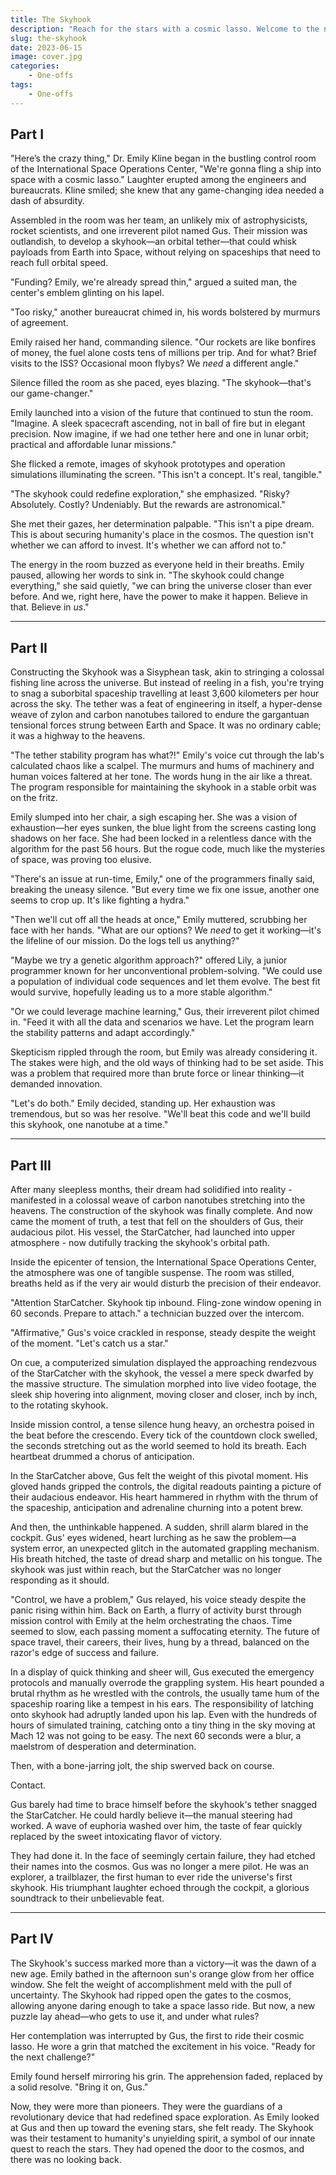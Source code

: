 ```yaml
---
title: The Skyhook
description: "Reach for the stars with a cosmic lasso. Welcome to the new era of space travel: daring pilots, ingenious scientists, and one audacious plan to change our future among the stars. Will you catch a ride on The Skyhook?"
slug: the-skyhook
date: 2023-06-15
image: cover.jpg
categories:
    - One-offs
tags:
    - One-offs
---
```


## Part I

"Here’s the crazy thing," Dr. Emily Kline began in the bustling control room of the International Space Operations Center, "We're gonna fling a ship into space with a cosmic lasso." Laughter erupted among the engineers and bureaucrats. Kline smiled; she knew that any game-changing idea needed a dash of absurdity.

Assembled in the room was her team, an unlikely mix of astrophysicists, rocket scientists, and one irreverent pilot named Gus. Their mission was outlandish, to develop a skyhook—an orbital tether—that could whisk payloads from Earth into Space, without relying on spaceships that need to reach full orbital speed.

"Funding? Emily, we're already spread thin," argued a suited man, the center's emblem glinting on his lapel.

"Too risky," another bureaucrat chimed in, his words bolstered by murmurs of agreement.

Emily raised her hand, commanding silence. "Our rockets are like bonfires of money, the fuel alone costs tens of millions per trip. And for what? Brief visits to the ISS? Occasional moon flybys? We *need* a different angle."

Silence filled the room as she paced, eyes blazing. "The skyhook—that's our game-changer."

Emily launched into a vision of the future that continued to stun the room. "Imagine. A sleek spacecraft ascending, not in ball of fire but in elegant precision. Now imagine, if we had one tether here and one in lunar orbit; practical and affordable lunar missions."

She flicked a remote, images of skyhook prototypes and operation simulations illuminating the screen. "This isn't a concept. It's real, tangible."

"The skyhook could redefine exploration," she emphasized. "Risky? Absolutely. Costly? Undeniably. But the rewards are astronomical."

She met their gazes, her determination palpable. "This isn't a pipe dream. This is about securing humanity's place in the cosmos. The question isn't whether we can afford to invest. It's whether we can afford not to."

The energy in the room buzzed as everyone held in their breaths. Emily paused, allowing her words to sink in. "The skyhook could change everything," she said quietly, "we can bring the universe closer than ever before. And we, right here, have the power to make it happen. Believe in that. Believe in *us*."

---

## Part II

Constructing the Skyhook was a Sisyphean task, akin to stringing a colossal fishing line across the universe. But instead of reeling in a fish, you're trying to snag a suborbital spaceship travelling at least 3,600 kilometers per hour across the sky. The tether was a feat of engineering in itself, a hyper-dense weave of zylon and carbon nanotubes tailored to endure the gargantuan tensional forces strung between Earth and Space. It was no ordinary cable; it was a highway to the heavens.

"The tether stability program has what?!" Emily's voice cut through the lab's calculated chaos like a scalpel. The murmurs and hums of machinery and human voices faltered at her tone. The words hung in the air like a threat. The program responsible for maintaining the skyhook in a stable orbit was on the fritz.

Emily slumped into her chair, a sigh escaping her. She was a vision of exhaustion—her eyes sunken, the blue light from the screens casting long shadows on her face. She had been locked in a relentless dance with the algorithm for the past 56 hours. But the rogue code, much like the mysteries of space, was proving too elusive.

"There's an issue at run-time, Emily," one of the programmers finally said, breaking the uneasy silence. "But every time we fix one issue, another one seems to crop up. It's like fighting a hydra."

"Then we'll cut off all the heads at once," Emily muttered, scrubbing her face with her hands. "What are our options? We *need* to get it working—it's the lifeline of our mission. Do the logs tell us anything?"

"Maybe we try a genetic algorithm approach?" offered Lily, a junior programmer known for her unconventional problem-solving. "We could use a population of individual code sequences and let them evolve. The best fit would survive, hopefully leading us to a more stable algorithm."

"Or we could leverage machine learning," Gus, their irreverent pilot chimed in. "Feed it with all the data and scenarios we have. Let the program learn the stability patterns and adapt accordingly."

Skepticism rippled through the room, but Emily was already considering it. The stakes were high, and the old ways of thinking had to be set aside. This was a problem that required more than brute force or linear thinking—it demanded innovation.

"Let's do both." Emily decided, standing up. Her exhaustion was tremendous, but so was her resolve. "We'll beat this code and we'll build this skyhook, one nanotube at a time."

---

## Part III

After many sleepless months, their dream had solidified into reality - manifested in a colossal weave of carbon nanotubes stretching into the heavens. The construction of the skyhook was finally complete. And now came the moment of truth, a test that fell on the shoulders of Gus, their audacious pilot. His vessel, the StarCatcher, had launched into upper atmosphere - now dutifully tracking the skyhook's orbital path.

Inside the epicenter of tension, the International Space Operations Center, the atmosphere was one of tangible suspense. The room was stilled, breaths held as if the very air would disturb the precision of their endeavor.

"Attention StarCatcher. Skyhook tip inbound. Fling-zone window opening in 60 seconds. Prepare to attach." a technician buzzed over the intercom.

"Affirmative," Gus's voice crackled in response, steady despite the weight of the moment. "Let's catch us a star."

On cue, a computerized simulation displayed the approaching rendezvous of the StarCatcher with the skyhook, the vessel a mere speck dwarfed by the massive structure. The simulation morphed into live video footage, the sleek ship hovering into alignment, moving closer and closer, inch by inch, to the rotating skyhook.

Inside mission control, a tense silence hung heavy, an orchestra poised in the beat before the crescendo. Every tick of the countdown clock swelled, the seconds stretching out as the world seemed to hold its breath. Each heartbeat drummed a chorus of anticipation.

In the StarCatcher above, Gus felt the weight of this pivotal moment. His gloved hands gripped the controls, the digital readouts painting a picture of their audacious endeavor. His heart hammered in rhythm with the thrum of the spaceship, anticipation and adrenaline churning into a potent brew.

And then, the unthinkable happened. A sudden, shrill alarm blared in the cockpit. Gus' eyes widened, heart lurching as he saw the problem—a system error, an unexpected glitch in the automated grappling mechanism. His breath hitched, the taste of dread sharp and metallic on his tongue. The skyhook was just within reach, but the StarCatcher was no longer responding as it should.

"Control, we have a problem," Gus relayed, his voice steady despite the panic rising within him. Back on Earth, a flurry of activity burst through mission control with Emily at the helm orchestrating the chaos. Time seemed to slow, each passing moment a suffocating eternity. The future of space travel, their careers, their lives, hung by a thread, balanced on the razor's edge of success and failure.

In a display of quick thinking and sheer will, Gus executed the emergency protocols and manually overrode the grappling system. His heart pounded a brutal rhythm as he wrestled with the controls, the usually tame hum of the spaceship roaring like a tempest in his ears. The responsibility of latching onto skyhook had adruptly landed upon his lap. Even with the hundreds of hours of simulated training, catching onto a tiny thing in the sky moving at Mach 12 was not going to be easy. The next 60 seconds were a blur, a maelstrom of desperation and determination. 

Then, with a bone-jarring jolt, the ship swerved back on course.

Contact. 

Gus barely had time to brace himself before the skyhook's tether snagged the StarCatcher. He could hardly believe it—the manual steering had worked. A wave of euphoria washed over him, the taste of fear quickly replaced by the sweet intoxicating flavor of victory.

They had done it. In the face of seemingly certain failure, they had etched their names into the cosmos. Gus was no longer a mere pilot. He was an explorer, a trailblazer, the first human to ever ride the universe's first skyhook. His triumphant laughter echoed through the cockpit, a glorious soundtrack to their unbelievable feat.

---

## Part IV

The Skyhook's success marked more than a victory—it was the dawn of a new age. Emily bathed in the afternoon sun's orange glow from her office window. She felt the weight of accomplishment meld with the pull of uncertainty. The Skyhook had ripped open the gates to the cosmos, allowing anyone daring enough to take a space lasso ride. But now, a new puzzle lay ahead—who gets to use it, and under what rules?

Her contemplation was interrupted by Gus, the first to ride their cosmic lasso. He wore a grin that matched the excitement in his voice. "Ready for the next challenge?"

Emily found herself mirroring his grin. The apprehension faded, replaced by a solid resolve. "Bring it on, Gus."

Now, they were more than pioneers. They were the guardians of a revolutionary device that had redefined space exploration. As Emily looked at Gus and then up toward the evening stars, she felt ready. The Skyhook was their testament to humanity's unyielding spirit, a symbol of our innate quest to reach the stars. They had opened the door to the cosmos, and there was no looking back.
